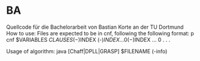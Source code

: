 # BA
Quellcode für die Bachelorarbeit von Bastian Korte an der TU Dortmund
How to use:
Files are expected to be in cnf, following the following format:
p cnf $VARIABLES $CLAUSES
(-)$INDEX (-)$INDEX ... 0
(-)$INDEX ... 0
.
.
.

Usage of algorithm:
java [Chaff|DPLL|GRASP] $FILENAME (-info)

